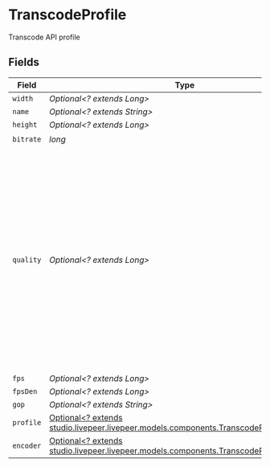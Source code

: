 # TranscodeProfile

Transcode API profile


## Fields

| Field                                                                                                                                                                                                                   | Type                                                                                                                                                                                                                    | Required                                                                                                                                                                                                                | Description                                                                                                                                                                                                             | Example                                                                                                                                                                                                                 |
| ----------------------------------------------------------------------------------------------------------------------------------------------------------------------------------------------------------------------- | ----------------------------------------------------------------------------------------------------------------------------------------------------------------------------------------------------------------------- | ----------------------------------------------------------------------------------------------------------------------------------------------------------------------------------------------------------------------- | ----------------------------------------------------------------------------------------------------------------------------------------------------------------------------------------------------------------------- | ----------------------------------------------------------------------------------------------------------------------------------------------------------------------------------------------------------------------- |
| `width`                                                                                                                                                                                                                 | *Optional<? extends Long>*                                                                                                                                                                                              | :heavy_minus_sign:                                                                                                                                                                                                      | N/A                                                                                                                                                                                                                     | 1280                                                                                                                                                                                                                    |
| `name`                                                                                                                                                                                                                  | *Optional<? extends String>*                                                                                                                                                                                            | :heavy_minus_sign:                                                                                                                                                                                                      | N/A                                                                                                                                                                                                                     | 720p                                                                                                                                                                                                                    |
| `height`                                                                                                                                                                                                                | *Optional<? extends Long>*                                                                                                                                                                                              | :heavy_minus_sign:                                                                                                                                                                                                      | N/A                                                                                                                                                                                                                     |                                                                                                                                                                                                                         |
| `bitrate`                                                                                                                                                                                                               | *long*                                                                                                                                                                                                                  | :heavy_check_mark:                                                                                                                                                                                                      | N/A                                                                                                                                                                                                                     | 3000000                                                                                                                                                                                                                 |
| `quality`                                                                                                                                                                                                               | *Optional<? extends Long>*                                                                                                                                                                                              | :heavy_minus_sign:                                                                                                                                                                                                      | Restricts the size of the output video using the constant quality feature. Increasing this value will result in a lower quality video. Note that this parameter might not work if the transcoder lacks support for it.<br/> | 23                                                                                                                                                                                                                      |
| `fps`                                                                                                                                                                                                                   | *Optional<? extends Long>*                                                                                                                                                                                              | :heavy_minus_sign:                                                                                                                                                                                                      | N/A                                                                                                                                                                                                                     | 30                                                                                                                                                                                                                      |
| `fpsDen`                                                                                                                                                                                                                | *Optional<? extends Long>*                                                                                                                                                                                              | :heavy_minus_sign:                                                                                                                                                                                                      | N/A                                                                                                                                                                                                                     | 1                                                                                                                                                                                                                       |
| `gop`                                                                                                                                                                                                                   | *Optional<? extends String>*                                                                                                                                                                                            | :heavy_minus_sign:                                                                                                                                                                                                      | N/A                                                                                                                                                                                                                     | 2                                                                                                                                                                                                                       |
| `profile`                                                                                                                                                                                                               | [Optional<? extends studio.livepeer.livepeer.models.components.TranscodeProfileProfile>](../../models/components/TranscodeProfileProfile.md)                                                                            | :heavy_minus_sign:                                                                                                                                                                                                      | N/A                                                                                                                                                                                                                     | H264Baseline                                                                                                                                                                                                            |
| `encoder`                                                                                                                                                                                                               | [Optional<? extends studio.livepeer.livepeer.models.components.TranscodeProfileEncoder>](../../models/components/TranscodeProfileEncoder.md)                                                                            | :heavy_minus_sign:                                                                                                                                                                                                      | N/A                                                                                                                                                                                                                     | H.264                                                                                                                                                                                                                   |